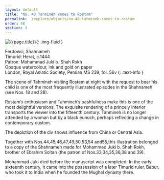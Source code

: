 ```yaml
---
layout: default
title: "No. 48 Tahmineh comes to Rostam"
permalink:  /explore/objects/no-48-tahmineh-comes-to-rostam
order: 48
section: 3
---
```

![{{page.title}}]({{site.baseurl}}/images/pages/{{page.order}}.jpeg){: .img-fluid }

Ferdowsi, Shahnameh  
Timurid: Herat, c.1444  
Patron: Mohammad Juki b. Shah Rokh  
Opaque watercolour, ink and gold on paper  
London, Royal Asiatic Society, Persian MS 239, fol. 56v
{: .text-info }

The scene of Tahmineh visiting Rostam at night with the request to bear
his child is one of the most frequently illustrated episodes in the
Shahnameh (see Nos. 18 and 28).

Rostam’s enthusiasm and Tahmineh’s bashfulness make this is one of the most delightful versions. The exquisite rendering of a princely interior transports the viewer into
the fifteenth century. Tahmineh is no longer attended by a woman but
by a black eunuch, perhaps reflecting a change in contemporary
custom.

The depiction of the div shows influence from China or Central Asia.

Together with Nos.44,45,46,47,49,50,53,54 and55,this illustration belonged to a
copy of the Shahnameh made for Mohammad Juki b. Shah Rokh, brother of Ebrahim Soltan (the patron of Nos.33,34,35,36,38 and 39).

Mohammad Juki died before the manuscript was completed. In the early sixteenth century, it came into the possession of a later Timurid ruler, Babur, who took it to
India when he founded the Mughal dynasty there.
